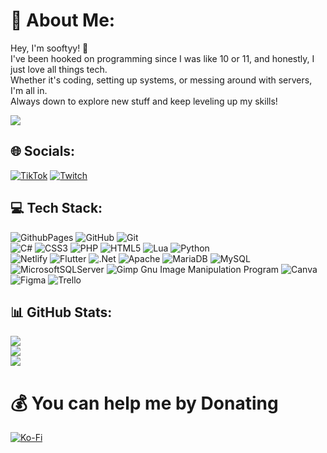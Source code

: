 # 💫 About Me:
Hey, I'm sooftyy! 👋<br>
I've been hooked on programming since I was like 10 or 11, and honestly, I just love all things tech.<br>Whether it's coding, setting up systems, or messing around with servers, I'm all in. <br>Always down to explore new stuff and keep leveling up my skills!<br>

[![](https://visitcount.itsvg.in/api?id=sooftyy&label=Profile%20Views&color=0&icon=0&pretty=true)](https://visitcount.itsvg.in)

## 🌐 Socials:
[![TikTok](https://img.shields.io/badge/TikTok-%23000000.svg?logo=TikTok&logoColor=white)](https://tiktok.com/@sooftyy_x) [![Twitch](https://img.shields.io/badge/Twitch-%239146FF.svg?logo=Twitch&logoColor=white)](https://twitch.tv/sooftyy_x) 

## 💻 Tech Stack:
![GithubPages](https://img.shields.io/badge/github%20pages-121013?style=plastic&logo=github&logoColor=white)
![GitHub](https://img.shields.io/badge/github-%23121011.svg?style=plastic&logo=github&logoColor=white)
![Git](https://img.shields.io/badge/git-%23F05033.svg?style=plastic&logo=git&logoColor=white)  
![C#](https://img.shields.io/badge/c%23-%23239120.svg?style=plastic&logo=c-sharp&logoColor=white) 
![CSS3](https://img.shields.io/badge/css3-%231572B6.svg?style=plastic&logo=css3&logoColor=white) 
![PHP](https://img.shields.io/badge/php-%23777BB4.svg?style=plastic&logo=php&logoColor=white) 
![HTML5](https://img.shields.io/badge/html5-%23E34F26.svg?style=plastic&logo=html5&logoColor=white) 
![Lua](https://img.shields.io/badge/lua-%232C2D72.svg?style=plastic&logo=lua&logoColor=white)
![Python](https://img.shields.io/badge/python-3670A0?style=plastic&logo=python&logoColor=ffdd54)  
![Netlify](https://img.shields.io/badge/netlify-%23000000.svg?style=plastic&logo=netlify&logoColor=#00C7B7) 
![Flutter](https://img.shields.io/badge/Flutter-%2302569B.svg?style=plastic&logo=Flutter&logoColor=white) 
![.Net](https://img.shields.io/badge/.NET-5C2D91?style=plastic&logo=.net&logoColor=white) 
![Apache](https://img.shields.io/badge/apache-%23D42029.svg?style=plastic&logo=apache&logoColor=white)
![MariaDB](https://img.shields.io/badge/MariaDB-003545?style=plastic&logo=mariadb&logoColor=white) 
![MySQL](https://img.shields.io/badge/mysql-%2300f.svg?style=plastic&logo=mysql&logoColor=white) 
![MicrosoftSQLServer](https://img.shields.io/badge/Microsoft%20SQL%20Sever-CC2927?style=plastic&logo=microsoft%20sql%20server&logoColor=white) 
![Gimp Gnu Image Manipulation Program](https://img.shields.io/badge/Gimp-657D8B?style=plastic&logo=gimp&logoColor=FFFFFF) 
![Canva](https://img.shields.io/badge/Canva-%2300C4CC.svg?style=plastic&logo=Canva&logoColor=white) 	
![Figma](https://img.shields.io/badge/figma-%23F24E1E.svg?style=plastic&logo=figma&logoColor=white) 
![Trello](https://img.shields.io/badge/Trello-%23026AA7.svg?style=plastic&logo=Trello&logoColor=white)

## 📊 GitHub Stats:
![](https://github-readme-stats.vercel.app/api?username=Sooftyy&theme=dark&hide_border=true&include_all_commits=true&count_private=true)<br/>
![](https://github-readme-streak-stats.herokuapp.com/?user=Sooftyy&theme=dark&hide_border=true)<br/>
![](https://github-readme-stats.vercel.app/api/wakatime?username=@fd7d485d-9883-475f-86c5-6df47de6994a&theme=dark&hide_border=true&card_width=320)

  # 💰 You can help me by Donating
  [![Ko-Fi](https://img.shields.io/badge/Ko--fi-F16061?style=for-the-badge&logo=ko-fi&logoColor=white)](https://ko-fi.com/sooftyy) 

  
<!-- Proudly created with GPRM ( https://gprm.itsvg.in ) -->
